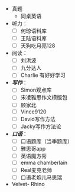- 真题
	- 同桌英语
- 听力：
	- [ ] 何琼语料库
	- [ ] 王陆语料库
	- [ ] 天狗吃月亮128
- 阅读：
	- [ ] 刘洪波
	- [ ] 九分达人
	- [ ] Charlie 有好好学习
- ***写作***：
	- [ ] Simon观点库
	- [ ] 宋凌雅思作文模版包
	- [ ] 顾家北
	- [ ] Vince9120
	- [ ] David写作方法
	- [ ] Jacky写作方法论
- ***口语***：
	- [ ] 口语题库（当季题库）
	- [ ] 雅思哥app
	- [ ] 英语魔方秀
	- [ ] emma chamberlain
	- [ ] Real麦克老师
	- [ ] 口语老炮儿马思瑞
- Velvet- Rhino